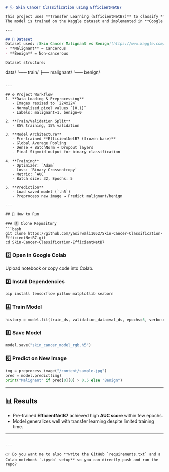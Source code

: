 

```markdown
# 🩺 Skin Cancer Classification using EfficientNetB7

This project uses **Transfer Learning (EfficientNetB7)** to classify **skin cancer images** into two categories: **Malignant (1)** and **Benign (0)**.  
The model is trained on the Kaggle dataset and implemented in **Google Colab** with TensorFlow/Keras.  

---

## 📂 Dataset
Dataset used: [Skin Cancer Malignant vs Benign](https://www.kaggle.com/datasets/fanconic/skin-cancer-malignant-vs-benign)  
- **Malignant** = Cancerous  
- **Benign** = Non-cancerous  

Dataset structure:
```

data/
└── train/
├── malignant/
└── benign/

````

---

## ⚙️ Project Workflow
1. **Data Loading & Preprocessing**
   - Images resized to `224x224`
   - Normalized pixel values `[0,1]`
   - Labels: malignant=1, benign=0

2. **Train/Validation Split**
   - 85% training, 15% validation

3. **Model Architecture**
   - Pre-trained **EfficientNetB7 (frozen base)**
   - Global Average Pooling
   - Dense + BatchNorm + Dropout layers
   - Final Sigmoid output for binary classification

4. **Training**
   - Optimizer: `Adam`
   - Loss: `Binary Crossentropy`
   - Metric: `AUC`
   - Batch size: 32, Epochs: 5

5. **Prediction**
   - Load saved model (`.h5`)
   - Preprocess new image → Predict malignant/benign

---

## 🚀 How to Run

### 1️⃣ Clone Repository
```bash
git clone https://github.com/yasirwali1052/Skin-Cancer-Classification-EfficientNetB7.git
cd Skin-Cancer-Classification-EfficientNetB7
````

### 2️⃣ Open in Google Colab

Upload notebook or copy code into Colab.

### 3️⃣ Install Dependencies

```bash
pip install tensorflow pillow matplotlib seaborn
```

### 4️⃣ Train Model

```python
history = model.fit(train_ds, validation_data=val_ds, epochs=5, verbose=1)
```

### 5️⃣ Save Model

```python
model.save("skin_cancer_model_rgb.h5")
```

### 6️⃣ Predict on New Image

```python
img = preprocess_image("/content/sample.jpg")
pred = model.predict(img)
print("Malignant" if pred[0][0] > 0.5 else "Benign")
```

---

## 📊 Results

* Pre-trained **EfficientNetB7** achieved high **AUC score** within few epochs.
* Model generalizes well with transfer learning despite limited training time.

---



```

---

👉 Do you want me to also **write the GitHub `requirements.txt` and a Colab notebook `.ipynb` setup** so you can directly push and run the repo?
```
